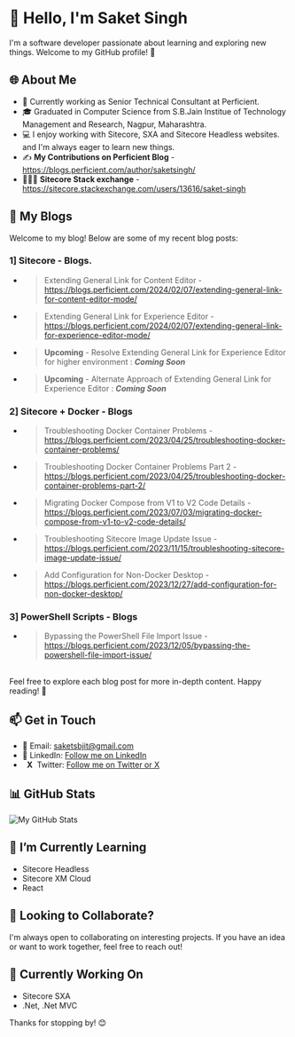 # 👋 Hello, I'm Saket Singh

I'm a software developer passionate about learning and exploring new things. Welcome to my GitHub profile! 🚀

## 🌐 About Me

- 💼 Currently working as Senior Technical Consultant at Perficient.
- 🎓 Graduated in Computer Science from S.B.Jain Institue of Technology Management and Research, Nagpur, Maharashtra.
- 💻 I enjoy working with Sitecore, SXA and Sitecore Headless websites. and I'm always eager to learn new things.
- ✍️ **My Contributions on Perficient Blog** - https://blogs.perficient.com/author/saketsingh/
- 👨🏽‍💻 **Sitecore Stack exchange** - https://sitecore.stackexchange.com/users/13616/saket-singh

## 📝 My Blogs

Welcome to my blog! Below are some of my recent blog posts:

### 1] Sitecore - Blogs.
- > Extending General Link for Content Editor - https://blogs.perficient.com/2024/02/07/extending-general-link-for-content-editor-mode/
- > Extending General Link for Experience Editor - https://blogs.perficient.com/2024/02/07/extending-general-link-for-experience-editor-mode/
- > **Upcoming** - Resolve Extending General Link for Experience Editor for higher environment : **_Coming Soon_**
- > **Upcoming** - Alternate Approach of Extending General Link for Experience Editor : **_Coming Soon_**

### 2] Sitecore + Docker - Blogs
- > Troubleshooting Docker Container Problems - https://blogs.perficient.com/2023/04/25/troubleshooting-docker-container-problems/
- > Troubleshooting Docker Container Problems Part 2 - https://blogs.perficient.com/2023/04/25/troubleshooting-docker-container-problems-part-2/
- > Migrating Docker Compose from V1 to V2 Code Details - https://blogs.perficient.com/2023/07/03/migrating-docker-compose-from-v1-to-v2-code-details/
- > Troubleshooting Sitecore Image Update Issue - https://blogs.perficient.com/2023/11/15/troubleshooting-sitecore-image-update-issue/
- > Add Configuration for Non-Docker Desktop - https://blogs.perficient.com/2023/12/27/add-configuration-for-non-docker-desktop/


### 3] PowerShell Scripts - Blogs
- > Bypassing the PowerShell File Import Issue - https://blogs.perficient.com/2023/12/05/bypassing-the-powershell-file-import-issue/
<br/>
Feel free to explore each blog post for more in-depth content. Happy reading! 🚀

## 📫 Get in Touch

- 📧 Email: saketsbjit@gmail.com
- 💬 LinkedIn: [Follow me on LinkedIn](https://www.linkedin.com/in/saketpsingh/)
- &nbsp;&nbsp;**X**&nbsp;&nbsp;Twitter: [Follow me on Twitter or X](https://twitter.com/Saketsingh14942)

## 📊 GitHub Stats

![My GitHub Stats](https://github-readme-stats.vercel.app/api?username=singh-saket&show_icons=true&hide=issues)

## 🌱 I’m Currently Learning

- Sitecore Headless
- Sitecore XM Cloud
- React

## 👯 Looking to Collaborate?

I'm always open to collaborating on interesting projects. If you have an idea or want to work together, feel free to reach out!

## 🚧 Currently Working On

- Sitecore SXA
- .Net, .Net MVC

Thanks for stopping by! 😊
